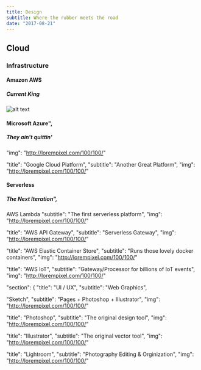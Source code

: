 ```yaml
---
title: Design
subtitle: Where the rubber meets the road
date: "2017-08-21"
---
```


## Cloud

### Infrastructure

#### Amazon AWS

##### Current King

![alt text](http://lorempixel.com/100/100/ "Logo Title Text 1")

#### Microsoft Azure",

##### They ain't quittin'

"img": "http://lorempixel.com/100/100/"

"title": "Google Cloud Platform",
"subtitle": "Another Great Platform",
"img": "http://lorempixel.com/100/100/"

#### Serverless

##### The Next Iteration",

AWS Lambda
"subtitle": "The first serverless platform",
"img": "http://lorempixel.com/100/100/"

"title": "AWS API Gateway",
"subtitle": "Serverless Gateway",
"img": "http://lorempixel.com/100/100/"

"title": "AWS Elastic Container Store",
"subtitle": "Runs those lovely docker containers",
"img": "http://lorempixel.com/100/100/"

"title": "AWS IoT",
"subtitle": "Gateway/Processor for billions of IoT events",
"img": "http://lorempixel.com/100/100/"

"section": {
"title": "UI / UX",
"subtitle": "Web Graphics",

"Sketch",
"subtitle": "Pages + Photoshop + Illustrator",
"img": "http://lorempixel.com/100/100/"

"title": "Photoshop",
"subtitle": "The original design tool",
"img": "http://lorempixel.com/100/100/"

"title": "Illustrator",
"subtitle": "The original vector tool",
"img": "http://lorempixel.com/100/100/"

"title": "Lightroom",
"subtitle": "Photography Editing & Orginization",
"img": "http://lorempixel.com/100/100/"
